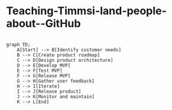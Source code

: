 # Teaching-Timmsi-land-people-about--GitHub

```mermaid

graph TD;
    A[Start] --> B[Identify customer needs]
    B --> C[Create product roadmap]
    C --> D[Design product architecture]
    D --> E[Develop MVP]
    E --> F[Test MVP]
    F --> G[Release MVP]
    G --> H[Gather user feedback]
    H --> I[Iterate]
    I --> J[Release product]
    J --> K[Monitor and maintain]
    K --> L[End]

```
